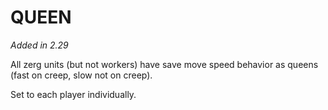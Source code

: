 # QUEEN

*Added in 2.29*

All zerg units (but not workers) have save move speed behavior as queens (fast on creep, slow not on creep). 

Set to each player individually.
